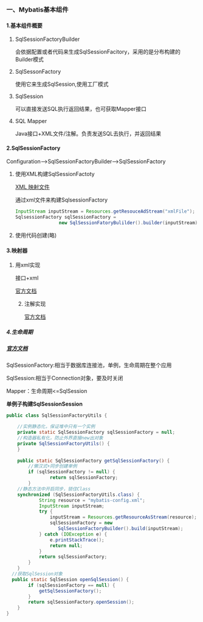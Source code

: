### 一、Mybatis基本组件

#### 1.基本组件概要

1. SqlSessionFactoryBuilder

   会依据配置或者代码来生成SqlSessionFacitory，采用的是分布构建的Builder模式

2. SqlSessonFactory

   使用它来生成SqlSession,使用工厂模式

3. SqlSession

   可以直接发送SQL执行返回结果，也可获取Mapper接口

4. SQL Mapper

   Java接口+XML文件/注解。负责发送SQL去执行，并返回结果

#### 2.SqlSessionFactory

Configuration-->SqlSessionFactoryBuilder-->SqlSessionFactory

1. 使用XML构建SqlSessionFactoty

   [XML 映射文件](http://www.mybatis.org/mybatis-3/zh/sqlmap-xml.html#)

   通过xml文件来构建SqlsessionFactory

   ```java
   InputStream inputStream = Resources.getResouceAdStream("xmlFile");
   SqlsessionFactory sqlSessionFactory = 
                   new SqlSessionFatoryBulilder().builder(inputStream);
   ```

2. 使用代码创建(略)

#### 3.映射器

1. 用xml实现

   接口+xml

   [官方文档](http://www.mybatis.org/mybatis-3/zh/sqlmap-xml.html)

   2. 注解实现

      [官方文档](http://www.mybatis.org/mybatis-3/zh/sqlmap-xml.html)

##### 4.生命周期

##### [官方文档](http://www.mybatis.org/mybatis-3/zh/getting-started.html)

SqlSessionFactory:相当于数据库连接池，单例，生命周期在整个应用

SqlSession:相当于Connection对象，要及时关闭

Mapper：生命周期<=SqlSession

**单例子构建SqlSessionSession**

```java
public class SqlSessionFactoryUtils {
  
	//实例静态化，保证堆中只有一个实例
	private static SqlSessionFactory sqlSessionFactory = null;
	//构造器私有化，防止外界直接new出对象
	private SqlSessionFactoryUtils() {
	}
	
	public static SqlSessionFactory getSqlSessionFactory() {
		//懒汉式+同步创建单例
		if (sqlSessionFactory != null) {
				return sqlSessionFactory;
		}
    //静态方法中开启同步，锁住Class
    synchronized (SqlSessionFactoryUtils.class) {
			String resource = "mybatis-config.xml";
			InputStream inputStream;
			try {
				inputStream = Resources.getResourceAsStream(resource);
				sqlSessionFactory = new       
                   SqlSessionFactoryBuilder().build(inputStream);
			} catch (IOException e) {
				e.printStackTrace();
				return null;
			}
			return sqlSessionFactory;
		}
	}
  //获取SqlSession对象
  public static SqlSession openSqlSession() {
		if (sqlSessionFactory == null) {
			getSqlSessionFactory();
		}
		return sqlSessionFactory.openSession();
	}
}
```


